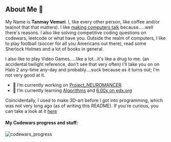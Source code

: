 ## About Me 👋

My Name is **Tanmay Vemuri**. I, like every other person, like coffee and/or tea(not that that matters). I like [making computers talk](https://www.ibm.com/cloud/learn/natural-language-processing) because.....well there's reasons. I also like solving competitive coding questions on codewars, leetcode or what have you. Outside the realm of computers, I like to play football (soccer for all you Americans out there), read some Sherlock Holmes and a lot of books in general. 

I also like to play Video Games.....like a lot...it's like a drug to me. (an accidental twilight reference, don't see that very often) I'll take you on on Halo 2 any-time any-day and probably....suck because as it turns out; I'm not very good at it.

- 🔭 I’m currently working on [Project_NEUROMANCER](https://gitlab.com/Tanmay-V22315/Project_NEUROMANCER)
- 🌱 I’m currently learning [Algorithms](https://www.codewars.com/users/Tanmay-V22315/stats) and [6.00x on edx.org](https://learning.edx.org/course/course-v1:MITx+6.00.1x+2T2021a/home) 

Coincidentally, I used to make 3D-art before I got into programming, which was not very long ago (as of writing this README). If you're curious, you can take a look at it [here](https://www.artstation.com/tanmayvemuri/albums/all)

####  My Codewars progress and stuff:

![codewars_progress](https://www.codewars.com/users/Tanmay-V22315/badges/large)
